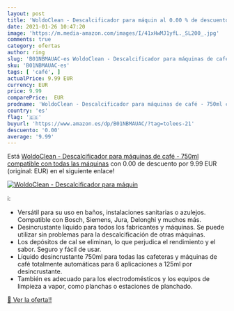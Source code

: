 ```yaml
---
layout: post
title: 'WoldoClean - Descalcificador para máquin al 0.00 % de descuento'
date: 2021-01-26 10:47:20
image: 'https://m.media-amazon.com/images/I/41xHwMJ1yfL._SL200_.jpg'
comments: true
category: ofertas
author: ring
slug: 'B01NBMAUAC-es WoldoClean - Descalcificador para máquinas de café - 750ml...'
sku: 'B01NBMAUAC-es'
tags: [ 'café', ]
actualPrice: 9.99 EUR
currency: EUR
price: 9.99
comparePrice:  EUR
prodname: 'WoldoClean - Descalcificador para máquinas de café - 750ml compatible con todas las máquinas'
country: 'es'
flag: '🇪🇸'
buyurl: 'https://www.amazon.es/dp/B01NBMAUAC/?tag=tolees-21'
descuento: '0.00'
average: '9.99'
---
```


Está [WoldoClean - Descalcificador para máquinas de café - 750ml compatible con todas las máquinas](https://www.amazon.es/dp/B01NBMAUAC/?tag=tolees-21) con 0.00 de descuento por 9.99 EUR (original:  EUR) en el siguiente enlace!

[![WoldoClean - Descalcificador para máquin](https://m.media-amazon.com/images/I/41xHwMJ1yfL._SL200_.jpg)](https://www.amazon.es/dp/B01NBMAUAC/?tag=tolees-21)

ℹ️:

- Versátil para su uso en baños, instalaciones sanitarias o azulejos. Compatible con Bosch, Siemens, Jura, Delonghi y muchos más.
- Desincrustante líquido para todos los fabricantes y máquinas. Se puede utilizar sin problemas para la descalcificación de otras máquinas.
- Los depósitos de cal se eliminan, lo que perjudica el rendimiento y el sabor. Seguro y fácil de usar.
- Líquido desincrustante 750ml para todas las cafeteras y máquinas de café totalmente automáticas para 6 aplicaciones a 125ml por desincrustante.
- También es adecuado para los electrodomésticos y los equipos de limpieza a vapor, como planchas o estaciones de planchado.

[🛒 Ver la oferta!!](https://www.amazon.es/dp/B01NBMAUAC/?tag=tolees-21)
